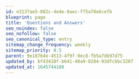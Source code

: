 ```yaml
---
id: e3137ae5-882c-4e4e-8aec-ff5a78e6cefb
blueprint: page
title: 'Questions and Answers'
seo_noindex: false
seo_nofollow: false
seo_canonical_type: entry
sitemap_change_frequency: weekly
sitemap_priority: 0.5
parent: 9e18764e-4513-4f9f-9ec8-fb5a7db97d75
updated_by: bf43418f-b641-40a9-8284-93dfcbbc3207
updated_at: 1645744188
---
```

